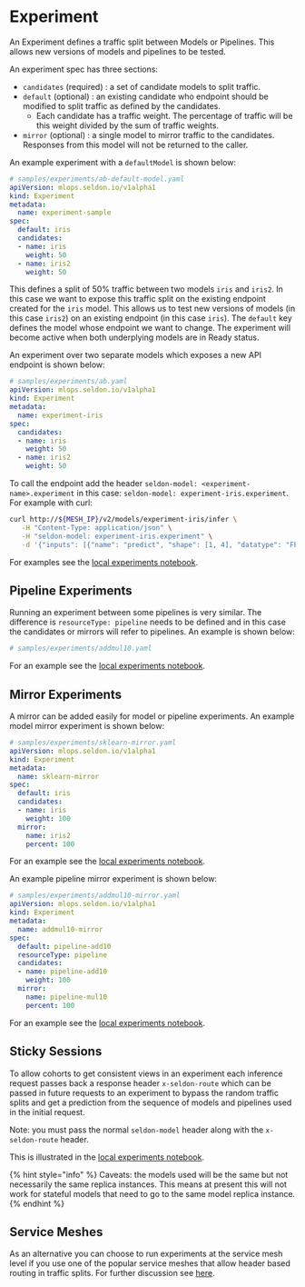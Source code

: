 # Experiment

An Experiment defines a traffic split between Models or Pipelines. This allows new versions of models and pipelines to be tested.

An experiment spec has three sections:

* `candidates` (required) : a set of candidate models to split traffic.
* `default` (optional) : an existing candidate who endpoint should be modified to split traffic as defined by the candidates.
  * Each candidate has a traffic weight. The percentage of traffic will be this weight divided by the sum of traffic weights.
* `mirror` (optional) : a single model to mirror traffic to the candidates. Responses from this model
will not be returned to the caller.

An example experiment with a `defaultModel` is shown below:

```yaml
# samples/experiments/ab-default-model.yaml
apiVersion: mlops.seldon.io/v1alpha1
kind: Experiment
metadata:
  name: experiment-sample
spec:
  default: iris
  candidates:
  - name: iris
    weight: 50
  - name: iris2
    weight: 50
```

This defines a split of 50% traffic between two models `iris` and `iris2`. In this case we want to
expose this traffic split on the existing endpoint created for the `iris` model. This allows us to
test new versions of models (in this case `iris2`) on an existing endpoint (in this case `iris`).
The `default` key defines the model whose endpoint we want to change. The experiment will become
active when both underplying models are in Ready status.

An experiment over two separate models which exposes a new API endpoint is shown below:

```yaml
# samples/experiments/ab.yaml
apiVersion: mlops.seldon.io/v1alpha1
kind: Experiment
metadata:
  name: experiment-iris
spec:
  candidates:
  - name: iris
    weight: 50
  - name: iris2
    weight: 50
```

To call the endpoint add the header `seldon-model: <experiment-name>.experiment` in this case:
`seldon-model: experiment-iris.experiment`. For example with curl:

```bash
curl http://${MESH_IP}/v2/models/experiment-iris/infer \
   -H "Content-Type: application/json" \
   -H "seldon-model: experiment-iris.experiment" \
   -d '{"inputs": [{"name": "predict", "shape": [1, 4], "datatype": "FP32", "data": [[1, 2, 3, 4]]}]}'
```

For examples see the [local experiments notebook](../../examples/local-experiments.md).

## Pipeline Experiments

Running an experiment between some pipelines is very similar. The difference is `resourceType: pipeline`
needs to be defined and in this case the candidates or mirrors will refer to pipelines. An example is
shown below:

```yaml
# samples/experiments/addmul10.yaml

```
For an example see the [local experiments notebook](../../examples/local-experiments.md).

## Mirror Experiments

A mirror can be added easily for model or pipeline experiments. An example model mirror experiment is
shown below:

```yaml
# samples/experiments/sklearn-mirror.yaml
apiVersion: mlops.seldon.io/v1alpha1
kind: Experiment
metadata:
  name: sklearn-mirror
spec:
  default: iris
  candidates:
  - name: iris
    weight: 100
  mirror:
    name: iris2
    percent: 100
```
For an example see the [local experiments notebook](../../examples/local-experiments.md).

An example pipeline mirror experiment is shown below:

```yaml
# samples/experiments/addmul10-mirror.yaml
apiVersion: mlops.seldon.io/v1alpha1
kind: Experiment
metadata:
  name: addmul10-mirror
spec:
  default: pipeline-add10
  resourceType: pipeline
  candidates:
  - name: pipeline-add10
    weight: 100
  mirror:
    name: pipeline-mul10
    percent: 100
```
For an example see the [local experiments notebook](../../examples/local-experiments.md).


## Sticky Sessions

To allow cohorts to get consistent views in an experiment each inference request passes back
a response header `x-seldon-route` which can be passed in future requests to an experiment to
bypass the random traffic splits and get a prediction from the sequence of models and pipelines
used in the initial request.

Note: you must pass the normal `seldon-model` header along with the `x-seldon-route` header.

This is illustrated in the [local experiments notebook](../../examples/local-experiments.md).

{% hint style="info" %}
Caveats: the models used will be the same but not necessarily the same replica instances. This
means at present this will not work for stateful models that need to go to the same model replica instance.
{% endhint %}

## Service Meshes

As an alternative you can choose to run experiments at the service mesh level if you use one of
the popular service meshes that allow header based routing in traffic splits. For further discussion
see [here](../service-meshes.md).
